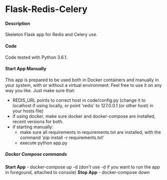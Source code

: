# Flask-Redis-Celery

#### **Description**
Skeleton Flask app for Redis and Celery use.

#### **Code**
Code tested with Python 3.6.1.

#### **Start App Manually**
This app is prepared to be used both in Docker containers and manually in your system, with or without a virtual environment. Feel free to use it on any way you like.
Just make sure that:
- REDIS_URL points to correct host in code/config.py (change it to localhost if using
locally, or point 'redis' to 127.0.0.1 (or other host) in your hosts file)
- if using docker, make sure docker and docker-compose are installed, recent versions for both.
- if starting manually:
    - make sure all requirements in requirements.txt are installed, with the command 'pip install -r requirements.txt'
    - execute python app.py


##### **Docker Compose commands**
**Start App** - docker-compose up -d (don't use -d if you want to run the app in foregound, attached to console)
**Stop App** - docker-compose down
